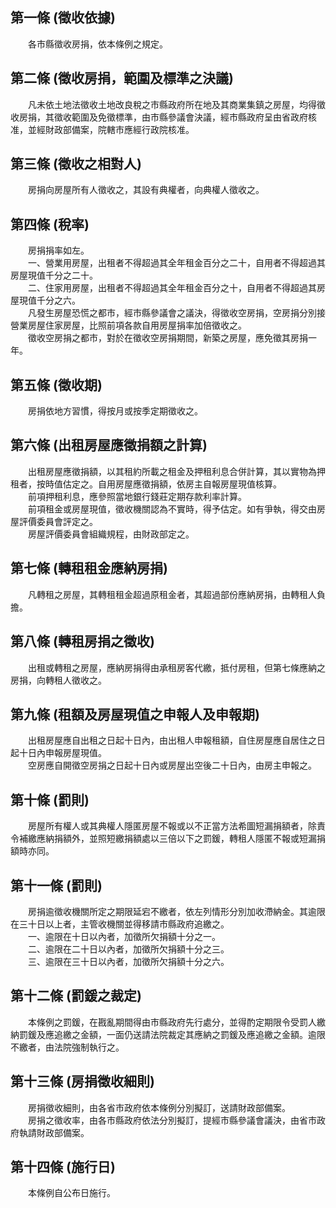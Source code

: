 第一條 (徵收依據)
-----------------
　　各市縣徵收房捐，依本條例之規定。  


第二條 (徵收房捐，範圍及標準之決議)
-----------------------------------
　　凡未依土地法徵收土地改良稅之市縣政府所在地及其商業集鎮之房屋，均得徵收房捐，其徵收範圍及免徵標準，由市縣參議會決議，經市縣政府呈由省政府核准，並經財政部備案，院轄市應經行政院核准。  


第三條 (徵收之相對人)
---------------------
　　房捐向房屋所有人徵收之，其設有典權者，向典權人徵收之。  


第四條 (稅率)
-------------
　　房捐捐率如左。  
　　一、營業用房屋，出租者不得超過其全年租金百分之二十，自用者不得超過其房屋現值千分之二十。  
　　二、住家用房屋，出租者不得超過其全年租金百分之十，自用者不得超過其房屋現值千分之六。  
　　凡發生房屋恐慌之都市，經市縣參議會之議決，得徵收空房捐，空房捐分別接營業房屋住家房屋，比照前項各款自用房屋捐率加倍徵收之。  
　　徵收空房捐之都市，對於在徵收空房捐期間，新築之房屋，應免徵其房捐一年。  


第五條 (徵收期)
---------------
　　房捐依地方習慣，得按月或按季定期徵收之。  


第六條 (出租房屋應徵捐額之計算)
-------------------------------
　　出租房屋應徵捐額，以其租約所載之租金及押租利息合併計算，其以實物為押租者，按時值估定之。自用房屋應徵捐額，依房主自報房屋現值核算。  
　　前項押租利息，應參照當地銀行錢莊定期存款利率計算。  
　　前項租金或房屋現值，徵收機關認為不實時，得予估定。如有爭執，得交由房屋評價委員會評定之。  
　　房屋評價委員會組織規程，由財政部定之。  


第七條 (轉租租金應納房捐)
-------------------------
　　凡轉租之房屋，其轉租租金超過原租金者，其超過部份應納房捐，由轉租人負擔。  


第八條 (轉租房捐之徵收)
-----------------------
　　出租或轉租之房屋，應納房捐得由承租房客代繳，抵付房租，但第七條應納之房捐，向轉租人徵收之。  


第九條 (租額及房屋現值之申報人及申報期)
---------------------------------------
　　出租房屋應自出租之日起十日內，由出租人申報租額，自住房屋應自居住之日起十日內申報房屋現值。  
　　空房應自開徵空房捐之日起十日內或房屋出空後二十日內，由房主申報之。  


第十條 (罰則)
-------------
　　房屋所有權人或其典權人隱匿房屋不報或以不正當方法希圖短漏捐額者，除責令補繳應納捐額外，並照短繳捐額處以三倍以下之罰鍰，轉租人隱匿不報或短漏捐額時亦同。  


第十一條 (罰則)
---------------
　　房捐逾徵收機關所定之期限延宕不繳者，依左列情形分別加收滯納金。其逾限在三十日以上者，主管收機關並得移請市縣政府追繳之。  
　　一、逾限在十日以內者，加徵所欠捐額十分之一。  
　　二、逾限在二十日以內者，加徵所欠捐額十分之三。  
　　三、逾限在三十日以內者，加徵所欠捐額十分之六。  


第十二條 (罰鍰之裁定)
---------------------
　　本條例之罰鍰，在戡亂期間得由市縣政府先行處分，並得酌定期限令受罰人繳納罰鍰及應追繳之金額，一面仍送請法院裁定其應納之罰鍰及應追繳之金額。逾限不繳者，由法院強制執行之。  


第十三條 (房捐徵收細則)
-----------------------
　　房捐徵收細則，由各省市政府依本條例分別擬訂，送請財政部備案。  
　　房捐之徵收率，由各市縣政府依法分別擬訂，提經市縣參議會議決，由省市政府執請財政部備案。  


第十四條 (施行日)
-----------------
　　本條例自公布日施行。